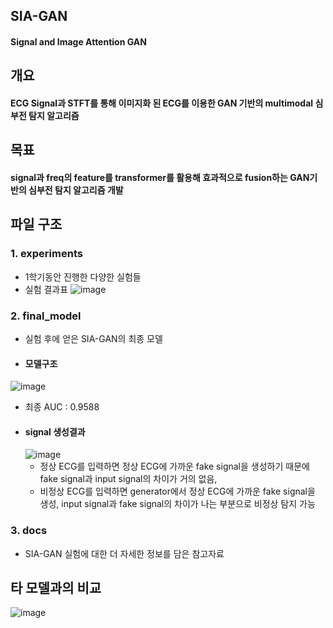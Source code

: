 ## SIA-GAN
#### Signal and Image Attention GAN

## 개요
#### ECG Signal과 STFT를 통해 이미지화 된 ECG를 이용한 GAN 기반의 multimodal 심부전 탐지 알고리즘

## 목표
#### signal과 freq의 feature를 transformer를 활용해 효과적으로 fusion하는 GAN기반의 심부전 탐지 알고리즘 개발

## 파일 구조
 ### 1. experiments
 - 1학기동안 진행한 다양한 실험들
 - 실험 결과표
 ![image](https://user-images.githubusercontent.com/50744156/146861028-14b54205-02d4-46ee-8a0e-e13e106b0746.png)


 ### 2. final_model
 - 실험 후에 얻은 SIA-GAN의 최종 모델
 - #### 모델구조
  ![image](https://user-images.githubusercontent.com/50744156/146860866-c1ff6a99-43c5-4c5c-b746-53d93aa37062.png)
 - 최종 AUC : 0.9588
 - #### signal 생성결과
    ![image](https://user-images.githubusercontent.com/50744156/146861442-bcdf63e6-a2a7-41c4-a1da-3a07af11390a.png)
     - 정상 ECG를 입력하면 정상 ECG에 가까운 fake signal을 생성하기 때문에 fake signal과 input signal의 차이가 거의 없음, 
     - 비정상 ECG를 입력하면 generator에서 정상 ECG에 가까운 fake signal을 생성, input signal과 fake signal의 차이가 나는 부분으로 비정상 탐지 가능
 
 ### 3. docs
   - SIA-GAN 실험에 대한 더 자세한 정보를 담은 참고자료

## 타 모델과의 비교
![image](https://user-images.githubusercontent.com/50744156/146861925-2c75bdae-d217-415c-8e59-1d9dd868ef0c.png)


